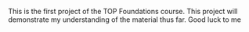 This is the first project of the TOP Foundations course. This project will demonstrate my understanding of the material thus far. Good luck to me